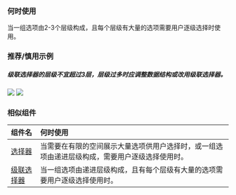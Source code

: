 

### 何时使用

当一组选项由2-3个层级构成，且每个层级有大量的选项需要用户逐级选择时使用。


### 推荐/慎用示例

##### 级联选择器的层级不宜超过3层，层级过多时应调整数据结构或改用级联选择器。

<div class="legend">
  <div class="item">
    <img src="https://oteam-tdesign-1258344706.cos.ap-guangzhou.myqcloud.com/site/design/mobile-guide/TreeSelect%201.png" />
    <img class="tag" src="https://oteam-tdesign-1258344706.cos.ap-guangzhou.myqcloud.com/site/doc/bad.png" />
  </div>
</div>



### 相似组件

| 组件名 | 何时使用                             |
| :----- | :----------------------------------- |
| [选择器](./picker) | 当需要在有限的空间展示大量选项供用户选择时，或一组选项由递进层级构成，需要用户逐级选择使用时。|
| [级联选择器](./cascader) |当一组选项由递进层级构成，且有每个层级有大量的选项需要用户逐级选择使用时。|
